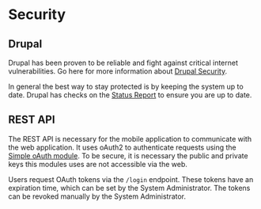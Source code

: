 # Security

## Drupal
Drupal has been proven to be reliable and fight against critical internet vulnerabilities. Go here for more information about [Drupal Security](https://www.drupal.org/features/security).

In general the best way to stay protected is by keeping the system up to date. Drupal has checks on the [Status Report](./maintenance.md#View-System-Status-Report) to ensure you are up to date.

## REST API
The REST API is necessary for the mobile application to communicate with the web application. It uses oAuth2 to authenticate requests using the [Simple oAuth module](https://www.drupal.org/project/simple_oauth). To be secure, it is necessary the public and private keys this modules uses are not accessible via the web.

Users request OAuth tokens via the `/login` endpoint. These tokens have an expiration time, which can be set by the System Administrator. The tokens can be revoked manually by the System Administrator.
